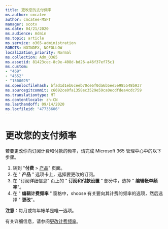 ```yaml
---
title: 更改您的支付频率
ms.author: cmcatee
author: cmcatee-MSFT
manager: scotv
ms.date: 04/21/2020
ms.audience: Admin
ms.topic: article
ms.service: o365-administration
ROBOTS: NOINDEX, NOFOLLOW
localization_priority: Normal
ms.collection: Adm_O365
ms.assetid: 81423cec-8c9e-408d-bd26-a46f37ef75c1
ms.custom:
- "469"
- "4552"
- "1500025"
ms.openlocfilehash: bfad1d1eb6ceeb70ce6f0da6b5ee5e985548b937
ms.sourcegitcommit: c6692ce0fa1358ec3529e59ca0ecdfdea4cdc759
ms.translationtype: MT
ms.contentlocale: zh-CN
ms.lasthandoff: 09/14/2020
ms.locfileid: "47733606"
---
```

# <a name="change-how-often-you-pay"></a>更改您的支付频率

若要更改你向订阅计费和付款的频率，请完成 Microsoft 365 管理中心中的以下步骤。

1. 转到 "**付费**  >  [产品](https://go.microsoft.com/fwlink/p/?linkid=842054)" 页面。
2. 在 " **产品** " 选项卡上，选择要更改的订阅。 
3. 在 "订阅详细信息" 页上的 " **订阅和付款设置** " 部分中，选择 " **编辑帐单频率**"。
4. 在 " **编辑计费频率** " 窗格中，shoose 有关要向其计费的频率的选项，然后选择 " **更改**"。

**注意**：每月或每年帐单是唯一选项。

有关详细信息，请参阅[更改计费频率](https://docs.microsoft.com/microsoft-365/commerce/billing-and-payments/change-payment-frequency)。
